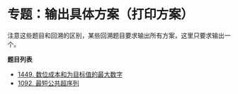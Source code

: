 # 专题：输出具体方案（打印方案）

注意这些题目和回溯的区别，某些回溯题目要求输出所有方案，这里只要求输出一个。

**题目列表**

- [1449. 数位成本和为目标值的最大数字](https://leetcode.cn/problems/form-largest-integer-with-digits-that-add-up-to-target/description/)
- [1092. 最短公共超序列](https://leetcode.cn/problems/shortest-common-supersequence/description/)
